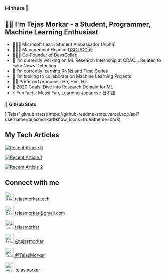 ### Hi there 👋

## 👦🏼 I'm Tejas Morkar - a Student, Programmer, Machine Learning Enthusiast

- 👨🏼‍🎓 Microsoft Learn Student Ambassador (Alpha)
- 👨🏼‍💼 Management Head at [DSC PCCoE](https://github.com/dscpccoe)
- 👨🏼‍💻 Co-Founder of [DevsCollab](https://github.com/devscollab)
- 🔭 I’m currently working on ML Research Internship at CDAC... Related to Fake News Detection
- 🌱 I’m currently learning RNNs and Time Series
- 👯 I’m looking to collaborate on Machine Learning Projects
- 🧑🏼 Preferred pronouns: He, Him, His
- 🥅 2020 Goals: Dive into Research Domain for ML
- ⚡ Fun facts: Messi Fan, Learning Japanese 日本語

<stats open>
<summary>🤝 <b>GitHub Stats</b></summary>

<p>
 ![Tejas' github stats](https://github-readme-stats.vercel.app/api?username=tejasmorkar&show_icons=true&theme=dark)
</p>

</stats>

## My Tech Articles

<a target="_blank" href="https://github-readme-medium-recent-article.vercel.app/medium/@tejasmorkar/0"><img src="https://github-readme-medium-recent-article.vercel.app/medium/@tejasmorkar/0" alt="Recent Article 0"></a>

<a target="_blank" href="https://github-readme-medium-recent-article.vercel.app/medium/@tejasmorkar/1"><img src="https://github-readme-medium-recent-article.vercel.app/medium/@tejasmorkar/1" alt="Recent Article 1"></a>

<a target="_blank" href="https://github-readme-medium-recent-article.vercel.app/medium/@tejasmorkar/2"><img src="https://github-readme-medium-recent-article.vercel.app/medium/@tejasmorkar/2" alt="Recent Article 2"></a>

## Connect with me

[<img width=28 height=28 src='https://github.com/tejasmorkar/tejasmorkar/blob/master/assets/web.png' alt='Website' title='Website'> tejasmorkar.tech](https://tejasmorkar.tech)

[<img width=28 height=28 src='https://github.com/tejasmorkar/tejasmorkar/blob/master/assets/gmail.png' alt='Email' title='Email'> tejasmorkar@gmail.com](mailto:tejasmorkar@gmail.com)

[<img width=28 height=28 src='https://github.com/tejasmorkar/tejasmorkar/blob/master/assets/linkedin.png' alt='LinkedIn' title='LinkedIn'> tejasmorkar](https://linkedin.com/in/tejasmorkar)

[<img width=28 height=28 src='https://github.com/tejasmorkar/tejasmorkar/blob/master/assets/medium.png' alt='Medium' title='Medium'> @tejasmorkar](https://medium.com/@tejasmorkar)

[<img width=28 height=28 src='https://github.com/tejasmorkar/tejasmorkar/blob/master/assets/twitter.png' alt='Twitter' title='Twitter'> @TejasMorkar](https://twitter.com/TejasMorkar)

[<img src="https://d2fltix0v2e0sb.cloudfront.net/dev-badge.svg" alt="Tejas Morkar's DEV Profile" height="30" width="30"> tejasmorkar](https://dev.to/tejasmorkar)

